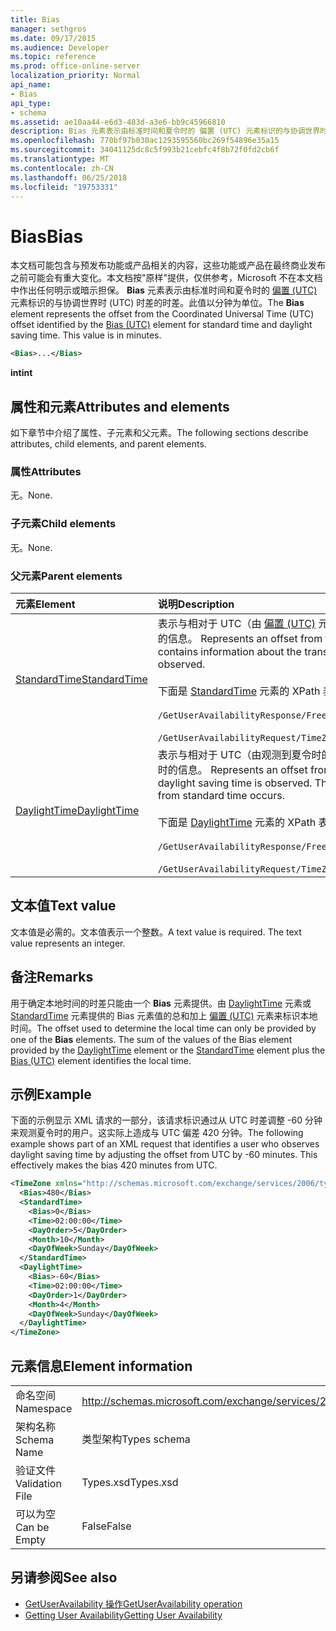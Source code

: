 ```yaml
---
title: Bias
manager: sethgros
ms.date: 09/17/2015
ms.audience: Developer
ms.topic: reference
ms.prod: office-online-server
localization_priority: Normal
api_name:
- Bias
api_type:
- schema
ms.assetid: ae10aa44-e6d3-483d-a3e6-bb9c45966810
description: Bias 元素表示由标准时间和夏令时的 偏置 (UTC) 元素标识的与协调世界时 (UTC) 时差的时差。此值以分钟为单位。
ms.openlocfilehash: 770bf97b030ac1293595560bc269f54896e35a15
ms.sourcegitcommit: 34041125dc8c5f993b21cebfc4f8b72f0fd2cb6f
ms.translationtype: MT
ms.contentlocale: zh-CN
ms.lasthandoff: 06/25/2018
ms.locfileid: "19753331"
---
```

# <a name="bias"></a><span data-ttu-id="396af-104">Bias</span><span class="sxs-lookup"><span data-stu-id="396af-104">Bias</span></span>

<span data-ttu-id="396af-p102">本文档可能包含与预发布功能或产品相关的内容，这些功能或产品在最终商业发布之前可能会有重大变化。本文档按"原样"提供，仅供参考，Microsoft 不在本文档中作出任何明示或暗示担保。 **Bias** 元素表示由标准时间和夏令时的 [偏置 (UTC)](bias-utc.md) 元素标识的与协调世界时 (UTC) 时差的时差。此值以分钟为单位。</span><span class="sxs-lookup"><span data-stu-id="396af-p102">The **Bias** element represents the offset from the Coordinated Universal Time (UTC) offset identified by the [Bias (UTC)](bias-utc.md) element for standard time and daylight saving time. This value is in minutes.</span></span> 
  
```xml
<Bias>...</Bias>
```

<span data-ttu-id="396af-107">**int**</span><span class="sxs-lookup"><span data-stu-id="396af-107">**int**</span></span>

## <a name="attributes-and-elements"></a><span data-ttu-id="396af-108">属性和元素</span><span class="sxs-lookup"><span data-stu-id="396af-108">Attributes and elements</span></span>

<span data-ttu-id="396af-109">如下章节中介绍了属性、子元素和父元素。</span><span class="sxs-lookup"><span data-stu-id="396af-109">The following sections describe attributes, child elements, and parent elements.</span></span>
  
### <a name="attributes"></a><span data-ttu-id="396af-110">属性</span><span class="sxs-lookup"><span data-stu-id="396af-110">Attributes</span></span>

<span data-ttu-id="396af-111">无。</span><span class="sxs-lookup"><span data-stu-id="396af-111">None.</span></span>
  
### <a name="child-elements"></a><span data-ttu-id="396af-112">子元素</span><span class="sxs-lookup"><span data-stu-id="396af-112">Child elements</span></span>

<span data-ttu-id="396af-113">无。</span><span class="sxs-lookup"><span data-stu-id="396af-113">None.</span></span>
  
### <a name="parent-elements"></a><span data-ttu-id="396af-114">父元素</span><span class="sxs-lookup"><span data-stu-id="396af-114">Parent elements</span></span>

|<span data-ttu-id="396af-115">**元素**</span><span class="sxs-lookup"><span data-stu-id="396af-115">**Element**</span></span>|<span data-ttu-id="396af-116">**说明**</span><span class="sxs-lookup"><span data-stu-id="396af-116">**Description**</span></span>|
|:-----|:-----|
|[<span data-ttu-id="396af-117">StandardTime</span><span class="sxs-lookup"><span data-stu-id="396af-117">StandardTime</span></span>](standardtime.md) <br/> | <span data-ttu-id="396af-p103">表示与相对于 UTC（由 [偏置 (UTC)](bias-utc.md) 元素表示）的时间的时差。此元素还包含有关从观测到夏令时的区域中的夏令时转换为标准时间的信息。  </span><span class="sxs-lookup"><span data-stu-id="396af-p103">Represents an offset from the time relative to UTC represented by the [Bias (UTC)](bias-utc.md) element. This element also contains information about the transition to standard time from daylight saving time in regions where daylight saving time is observed.</span></span><br/><br/><span data-ttu-id="396af-120">下面是 [StandardTime](standardtime.md) 元素的 XPath 表达式：</span><span class="sxs-lookup"><span data-stu-id="396af-120">The following are the XPath expressions to the [StandardTime](standardtime.md) element:</span></span><br/><br/>   `/GetUserAvailabilityResponse/FreeBusyResponseArray/FreeBusyResponse/FreeBusyView/WorkingHours/TimeZone/StandardTime` <br/><br/> `/GetUserAvailabilityRequest/TimeZone/StandardTime` <br/> |
|[<span data-ttu-id="396af-121">DaylightTime</span><span class="sxs-lookup"><span data-stu-id="396af-121">DaylightTime</span></span>](daylighttime.md) <br/> | <span data-ttu-id="396af-p104">表示与相对于 UTC（由观测到夏令时的区域的 [偏置 (UTC)](bias-utc.md) 元素表示）的时间的时差。此元素还包含有关何时从标准时间转换到夏令时的信息。  </span><span class="sxs-lookup"><span data-stu-id="396af-p104">Represents an offset from the time relative to UTC represented by the [Bias (UTC)](bias-utc.md) element in regions where daylight saving time is observed. This element also contains information about when the transition to daylight saving time from standard time occurs.  </span></span><br/><br/><span data-ttu-id="396af-124">下面是 [DaylightTime](daylighttime.md) 元素的 XPath 表达式：</span><span class="sxs-lookup"><span data-stu-id="396af-124">The following are the XPath expressions to the [DaylightTime](daylighttime.md) element:</span></span><br/><br/> `/GetUserAvailabilityResponse/FreeBusyResponseArray/FreeBusyResponse/FreeBusyView/WorkingHours/TimeZone/DaylightTime` <br/><br/> `/GetUserAvailabilityRequest/TimeZone/DaylightTime` <br/> |
   
## <a name="text-value"></a><span data-ttu-id="396af-125">文本值</span><span class="sxs-lookup"><span data-stu-id="396af-125">Text value</span></span>

<span data-ttu-id="396af-p105">文本值是必需的。文本值表示一个整数。</span><span class="sxs-lookup"><span data-stu-id="396af-p105">A text value is required. The text value represents an integer.</span></span>
  
## <a name="remarks"></a><span data-ttu-id="396af-128">备注</span><span class="sxs-lookup"><span data-stu-id="396af-128">Remarks</span></span>

<span data-ttu-id="396af-p106">用于确定本地时间的时差只能由一个 **Bias** 元素提供。由 [DaylightTime](daylighttime.md) 元素或 [StandardTime](standardtime.md) 元素提供的 Bias 元素值的总和加上 [偏置 (UTC)](bias-utc.md) 元素来标识本地时间。</span><span class="sxs-lookup"><span data-stu-id="396af-p106">The offset used to determine the local time can only be provided by one of the **Bias** elements. The sum of the values of the Bias element provided by the [DaylightTime](daylighttime.md) element or the [StandardTime](standardtime.md) element plus the [Bias (UTC)](bias-utc.md) element identifies the local time.</span></span> 
  
## <a name="example"></a><span data-ttu-id="396af-131">示例</span><span class="sxs-lookup"><span data-stu-id="396af-131">Example</span></span>

<span data-ttu-id="396af-p107">下面的示例显示 XML 请求的一部分，该请求标识通过从 UTC 时差调整 -60 分钟来观测夏令时的用户。这实际上造成与 UTC 偏差 420 分钟。</span><span class="sxs-lookup"><span data-stu-id="396af-p107">The following example shows part of an XML request that identifies a user who observes daylight saving time by adjusting the offset from UTC by -60 minutes. This effectively makes the bias 420 minutes from UTC.</span></span>
  
```xml
<TimeZone xmlns="http://schemas.microsoft.com/exchange/services/2006/types">
  <Bias>480</Bias>
  <StandardTime>
    <Bias>0</Bias>
    <Time>02:00:00</Time>
    <DayOrder>5</DayOrder>
    <Month>10</Month>
    <DayOfWeek>Sunday</DayOfWeek>
  </StandardTime>
  <DaylightTime>
    <Bias>-60</Bias>
    <Time>02:00:00</Time>
    <DayOrder>1</DayOrder>
    <Month>4</Month>
    <DayOfWeek>Sunday</DayOfWeek>
  </DaylightTime>
</TimeZone>
```

## <a name="element-information"></a><span data-ttu-id="396af-134">元素信息</span><span class="sxs-lookup"><span data-stu-id="396af-134">Element information</span></span>

|||
|:-----|:-----|
|<span data-ttu-id="396af-135">命名空间</span><span class="sxs-lookup"><span data-stu-id="396af-135">Namespace</span></span>  <br/> |http://schemas.microsoft.com/exchange/services/2006/types  <br/> |
|<span data-ttu-id="396af-136">架构名称</span><span class="sxs-lookup"><span data-stu-id="396af-136">Schema Name</span></span>  <br/> |<span data-ttu-id="396af-137">类型架构</span><span class="sxs-lookup"><span data-stu-id="396af-137">Types schema</span></span>  <br/> |
|<span data-ttu-id="396af-138">验证文件</span><span class="sxs-lookup"><span data-stu-id="396af-138">Validation File</span></span>  <br/> |<span data-ttu-id="396af-139">Types.xsd</span><span class="sxs-lookup"><span data-stu-id="396af-139">Types.xsd</span></span>  <br/> |
|<span data-ttu-id="396af-140">可以为空</span><span class="sxs-lookup"><span data-stu-id="396af-140">Can be Empty</span></span>  <br/> |<span data-ttu-id="396af-141">False</span><span class="sxs-lookup"><span data-stu-id="396af-141">False</span></span>  <br/> |
   
## <a name="see-also"></a><span data-ttu-id="396af-142">另请参阅</span><span class="sxs-lookup"><span data-stu-id="396af-142">See also</span></span>

- [<span data-ttu-id="396af-143">GetUserAvailability 操作</span><span class="sxs-lookup"><span data-stu-id="396af-143">GetUserAvailability operation</span></span>](getuseravailability-operation.md)
- [<span data-ttu-id="396af-144">Getting User Availability</span><span class="sxs-lookup"><span data-stu-id="396af-144">Getting User Availability</span></span>](http://msdn.microsoft.com/library/d4133fcb-9b0f-4e6b-aadf-a389da83516a%28Office.15%29.aspx)

